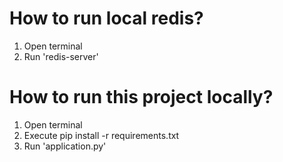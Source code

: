 # How to run local redis?
1. Open terminal
2. Run 'redis-server'

# How to run this project locally? 
1. Open terminal
2. Execute pip install -r requirements.txt
3. Run 'application.py'
